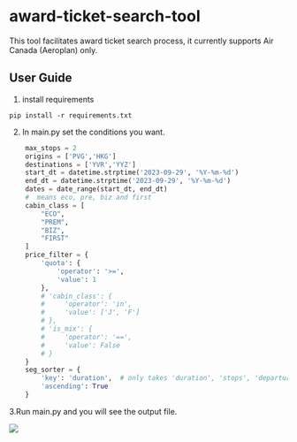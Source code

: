 # award-ticket-search-tool
This tool facilitates award ticket search process, it currently supports Air Canada (Aeroplan) only.

## User Guide
1. install requirements
```
pip install -r requirements.txt
```
2. In main.py set the conditions you want.
```python
    max_stops = 2
    origins = ['PVG','HKG']
    destinations = ['YVR','YYZ']
    start_dt = datetime.strptime('2023-09-29', '%Y-%m-%d')
    end_dt = datetime.strptime('2023-09-29', '%Y-%m-%d')
    dates = date_range(start_dt, end_dt)
    #  means eco, pre, biz and first
    cabin_class = [
        "ECO",
        "PREM",
        "BIZ",
        "FIRST"
    ]
    price_filter = {
        'quota': {
            'operator': '>=',
            'value': 1
        },
        # 'cabin_class': {
        #     'operator': 'in',
        #     'value': ['J', 'F']
        # },
        # 'is_mix': {
        #     'operator': '==',
        #     'value': False
        # }
    }
    seg_sorter = {
        'key': 'duration',  # only takes 'duration', 'stops', 'departure_time' and 'arrival_time'.
        'ascending': True
    }
```
3.Run main.py and you will see the output file.

<a href="https://www.buymeacoffee.com/hashmonkey"><img src="https://img.buymeacoffee.com/button-api/?text=Buy me a beer&emoji=🍺&slug=hashmonkey&button_colour=5F7FFF&font_colour=ffffff&font_family=Bree&outline_colour=000000&coffee_colour=FFDD00" /></a>
